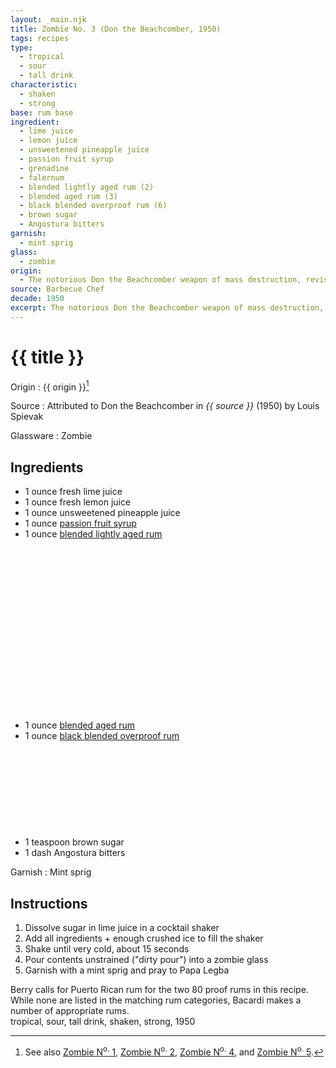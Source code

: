 ```yaml
---
layout: _main.njk
title: Zombie No. 3 (Don the Beachcomber, 1950)
tags: recipes
type:
  - tropical
  - sour
  - tall drink
characteristic:
  - shaken
  - strong
base: rum base
ingredient:
  - lime juice
  - lemon juice
  - unsweetened pineapple juice
  - passion fruit syrup
  - grenadine
  - falernum
  - blended lightly aged rum (2)
  - blended aged rum (3)
  - black blended overproof rum (6)
  - brown sugar
  - Angostura bitters
garnish:
  - mint sprig
glass:
  - zombie
origin:
  - The notorious Don the Beachcomber weapon of mass destruction, revised in 1950.
source: Barbecue Chef
decade: 1950
excerpt: The notorious Don the Beachcomber weapon of mass destruction, revised in 1950.
---
```


<!-- markdownlint-disable MD025 -->
# {{ title }}
<!-- markdownlint-enable MD025 -->

  Origin
    :  {{ origin }}[^1]

  Source
    : Attributed to Don the Beachcomber in <cite><span data-pagefind-filter="Source">{{ source }}</span></cite> (1950) by Louis Spievak

  Glassware
    : <span data-pagefind-filter="Glassware">Zombie</span>

[^1]: See also [Zombie N<sup>o.</sup> 1](/recipes/zombie-1-donns-1934.md), [Zombie N<sup>o.</sup> 2](/recipes/zombie-2-trader-vics-1947/), [Zombie N<sup>o.</sup> 4](/recipes/zombie-4-donns-1956.md), and [Zombie N<sup>o.</sup> 5](/recipes/zombie-5-jeff-berry-hamiltons/).

## Ingredients

* 1 ounce fresh lime juice
* 1 ounce fresh lemon juice
* 1 ounce unsweetened pineapple juice
* 1 ounce [passion fruit syrup](/mixes/passion-fruit-syrup)
* 1 ounce [blended lightly aged rum](/rums/04-rum-blended-lightly-aged/)<icon-l space="1em" class="bigger" label="(2)"><span class="with-icon"><svg class="icon"><use href="/assets/images/icons/circle-2.svg#circle-2"></use></svg></span></icon-l>
* 1 ounce [blended aged rum](/rums/05-rum-blended-aged/)<icon-l space="1em" class="bigger" label="(3)"><span class="with-icon"><svg class="icon"><use href="/assets/images/icons/circle-3.svg#circle-3"></use></svg></span></icon-l>
* 1 ounce [black blended overproof rum](/rums/12-rum-black-blended-overproof/)<icon-l space="1em" class="bigger" label="(6)"><span class="with-icon"><svg class="icon"><use href="/assets/images/icons/circle-6.svg#circle-6"></use></svg></span></icon-l>
* 1 teaspoon brown sugar
* 1 dash Angostura bitters

Garnish
  : <span data-pagefind-filter="Garnish">Mint sprig</span>

## Instructions

1. Dissolve sugar in lime juice in a cocktail shaker
2. Add all ingredients + enough crushed ice to fill the shaker
3. Shake until very cold, about 15 seconds
4. Pour contents unstrained ("dirty pour") into a zombie glass
5. Garnish with a mint sprig and pray to Papa Legba

<tiki-callout type="tip">
  Berry calls for Puerto Rican rum for the two 80 proof rums in this recipe. While none are listed in the matching rum categories, Bacardi makes a number of appropriate rums.

</tiki-callout>

<div
  data-cat[0]="Drink"
  data-type[0]="Tropical"
  data-type[1]="Sour"
  data-type[2]="Tall drink"
  data-char[0]="Shaken"
  data-char[1]="Strong"
  data-base[0]="Rum/Cane spirits"
  data-ingredient[0]="Lime juice"
  data-ingredient[1]="Lemon juice"
  data-ingredient[2]="Pineapple juice, unsweetened"
  data-ingredient[3]="Passion fruit syrup"
  data-ingredient[4]="Grenadine"
  data-ingredient[5]="Falernum"
  data-ingredient[6]="Blended lightly aged rum [2]"
  data-ingredient[7]="Blended aged rum [3]"
  data-ingredient[8]="Black blended overproof rum [6]"
  data-ingredient[9]="Sugar, brown"
  data-ingredient[10]="Angostura bitters"
  data-origin[0]="Don the Beachcomber"
  data-origin[1]="Donn Beach"
  data-origin[2]="Ernest Raymond Gantt"
  data-decade[0]="1950"
  data-pagefind-filter="
    Category[data-cat[0]],
    Type[data-type[0]],
    Type[data-type[1]],
    Type[data-type[2]],
    Characteristic[data-char[0]],
    Characteristic[data-char[1]],
    Base[data-base[0]],
    Ingredient[data-ingredient[0]],
    Ingredient[data-ingredient[1]],
    Ingredient[data-ingredient[2]],
    Ingredient[data-ingredient[3]],
    Ingredient[data-ingredient[4]],
    Ingredient[data-ingredient[5]],
    Ingredient[data-ingredient[6]],
    Ingredient[data-ingredient[7]],
    Ingredient[data-ingredient[8]],
    Ingredient[data-ingredient[9]],
    Ingredient[data-ingredient[10]],
    Origin[data-origin[0]],
    Origin[data-origin[1]],
    Origin[data-origin[2]],
    Decade[data-decade[0]]
  "
>
</div>

<div class="keywords" aria-hidden>tropical, sour, tall drink, shaken, strong, 1950</div>
